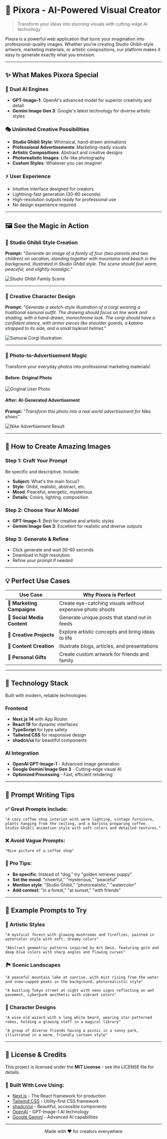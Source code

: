 # 🎨 Pixora - AI-Powered Visual Creator

> Transform your ideas into stunning visuals with cutting-edge AI technology

Pixora is a powerful web application that turns your imagination into professional-quality images. Whether you're creating Studio Ghibli-style artwork, marketing materials, or artistic compositions, our platform makes it easy to generate exactly what you envision.

---

## ✨ What Makes Pixora Special

### 🤖 Dual AI Engines

- **GPT-Image-1**: OpenAI's advanced model for superior creativity and detail
- **Gemini Image Gen 3**: Google's latest technology for diverse artistic styles

### 🎭 Unlimited Creative Possibilities

- **Studio Ghibli Style**: Whimsical, hand-drawn animations
- **Professional Advertisements**: Marketing-ready visuals
- **Artistic Compositions**: Abstract and creative designs
- **Photorealistic Images**: Life-like photography
- **Custom Styles**: Whatever you can imagine!

### ⚡ User Experience

- Intuitive interface designed for creators
- Lightning-fast generation (30-60 seconds)
- High-resolution outputs ready for professional use
- No design experience required

---

## 🖼️ See the Magic in Action

### 🌟 Studio Ghibli Style Creation

**Prompt:** _"Generate an image of a family of four (two parents and two children) on vacation, standing together with mountains and beach in the background, illustrated in Studio Ghibli style. The scene should feel warm, peaceful, and slightly nostalgic."_

![Studio Ghibli Family Scene](./public/images/ghibli1.webp)

---

### 🎌 Creative Character Design

**Prompt:** _"Generate a sketch-style illustration of a corgi wearing a traditional samurai outfit. The drawing should focus on line work and shading, with a hand-drawn, monochrome look. The corgi should have a confident stance, with armor pieces like shoulder guards, a katana strapped to its side, and a small topknot helmet."_

![Samurai Corgi Illustration](./public/images/corgi.png)

---

### 📸 Photo-to-Advertisement Magic

Transform your everyday photos into professional marketing materials!

#### Before: Original Photo

![Original User Photo](./public/images/user.jpeg)

#### After: AI-Generated Advertisement

**Prompt:** _"Transform this photo into a real world advertisement for Nike shoes"_

![Nike Advertisement Result](./public/images/shoe1.webp)

---

## 🚀 How to Create Amazing Images

### Step 1: Craft Your Prompt

Be specific and descriptive. Include:

- **Subject**: What's the main focus?
- **Style**: Ghibli, realistic, abstract, etc.
- **Mood**: Peaceful, energetic, mysterious
- **Details**: Colors, lighting, composition

### Step 2: Choose Your AI Model

- **GPT-Image-1**: Best for creative and artistic styles
- **Gemini Image Gen 3**: Excellent for realistic and diverse outputs

### Step 3: Generate & Refine

- Click generate and wait 30-60 seconds
- Download in high resolution
- Refine your prompt if needed

---

## 💡 Perfect Use Cases

| Use Case                    | Why Pixora is Perfect                                     |
| --------------------------- | ---------------------------------------------------------- |
| **🎯 Marketing Campaigns**  | Create eye-catching visuals without expensive photo shoots |
| **📱 Social Media Content** | Generate unique posts that stand out in feeds              |
| **🎨 Creative Projects**    | Explore artistic concepts and bring ideas to life          |
| **📖 Content Creation**     | Illustrate blogs, articles, and presentations              |
| **🎁 Personal Gifts**       | Create custom artwork for friends and family               |

---

## 🔧 Technology Stack

Built with modern, reliable technologies:

### Frontend

- **Next.js 14** with App Router
- **React 19** for dynamic interfaces
- **TypeScript** for type safety
- **Tailwind CSS** for responsive design
- **shadcn/ui** for beautiful components

### AI Integration

- **OpenAI GPT-Image-1** - Advanced image generation
- **Google Gemini Image Gen 3** - Cutting-edge visual AI
- **Optimized Processing** - Fast, efficient rendering

---

## 📝 Prompt Writing Tips

### ✅ Great Prompts Include:

```
"A cozy coffee shop interior with warm lighting, vintage furniture,
plants hanging from the ceiling, and a barista preparing coffee.
Studio Ghibli animation style with soft colors and detailed textures."
```

### ❌ Avoid Vague Prompts:

```
"Nice picture of a coffee shop"
```

### 🎯 Pro Tips:

- **Be specific**: Instead of "dog," try "golden retriever puppy"
- **Set the mood**: "cheerful," "mysterious," "peaceful"
- **Mention style**: "Studio Ghibli," "photorealistic," "watercolor"
- **Add context**: "in a forest," "at sunset," "with friends"

---

## 🌟 Example Prompts to Try

### 🎨 Artistic Styles

```
"A mystical forest with glowing mushrooms and fireflies, painted in watercolor style with soft, dreamy colors"

"Abstract geometric patterns inspired by Art Deco, featuring gold and deep blue colors with sharp angles and flowing curves"
```

### 🏞️ Scenic Landscapes

```
"A peaceful mountain lake at sunrise, with mist rising from the water and snow-capped peaks in the background, photorealistic style"

"A bustling Tokyo street at night with neon signs reflecting on wet pavement, cyberpunk aesthetic with vibrant colors"
```

### 👥 Character Designs

```
"A wise old wizard with a long white beard, wearing star-patterned robes, holding a glowing staff in a magical library"

"A group of diverse friends having a picnic in a sunny park, illustrated in a warm, friendly cartoon style"
```

---

## 📄 License & Credits

This project is licensed under the **MIT License** - see the LICENSE file for details.

### 🙏 Built With Love Using:

- [Next.js](https://nextjs.org/) - The React framework for production
- [Tailwind CSS](https://tailwindcss.com/) - Utility-first CSS framework
- [shadcn/ui](https://ui.shadcn.com/) - Beautiful, accessible components
- [OpenAI](https://openai.com/) - GPT-Image-1 AI technology
- [Google Gemini](https://deepmind.google/technologies/gemini/) - Advanced AI capabilities

---

<div align="center">

Made with ❤️ for creators everywhere

</div>
